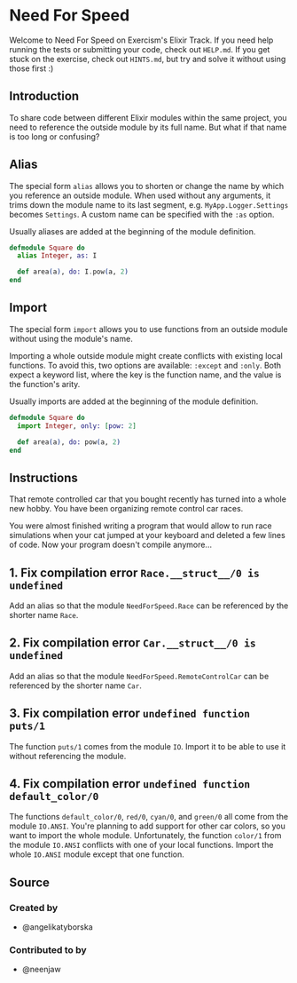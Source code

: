 # Need For Speed

Welcome to Need For Speed on Exercism's Elixir Track.
If you need help running the tests or submitting your code, check out `HELP.md`.
If you get stuck on the exercise, check out `HINTS.md`, but try and solve it without using those first :)

## Introduction

To share code between different Elixir modules within the same project, you need to reference the outside module by its full name. But what if that name is too long or confusing?

## Alias

The special form `alias` allows you to shorten or change the name by which you reference an outside module. When used without any arguments, it trims down the module name to its last segment, e.g. `MyApp.Logger.Settings` becomes `Settings`. A custom name can be specified with the `:as` option.

Usually aliases are added at the beginning of the module definition.

```elixir
defmodule Square do
  alias Integer, as: I

  def area(a), do: I.pow(a, 2)
end
```

## Import

The special form `import` allows you to use functions from an outside module without using the module's name.

Importing a whole outside module might create conflicts with existing local functions. To avoid this, two options are available: `:except` and `:only`. Both expect a keyword list, where the key is the function name, and the value is the function's arity.

Usually imports are added at the beginning of the module definition.

```elixir
defmodule Square do
  import Integer, only: [pow: 2]

  def area(a), do: pow(a, 2)
end
```

## Instructions

That remote controlled car that you bought recently has turned into a whole new hobby. You have been organizing remote control car races.

You were almost finished writing a program that would allow to run race simulations when your cat jumped at your keyboard and deleted a few lines of code. Now your program doesn't compile anymore...

## 1. Fix compilation error `Race.__struct__/0 is undefined`

Add an alias so that the module `NeedForSpeed.Race` can be referenced by the shorter name `Race`.

## 2. Fix compilation error `Car.__struct__/0 is undefined`

Add an alias so that the module `NeedForSpeed.RemoteControlCar` can be referenced by the shorter name `Car`.

## 3. Fix compilation error `undefined function puts/1`

The function `puts/1` comes from the module `IO`. Import it to be able to use it without referencing the module.

## 4. Fix compilation error `undefined function default_color/0`

The functions `default_color/0`, `red/0`, `cyan/0`, and `green/0` all come from the module `IO.ANSI`. You're planning to add support for other car colors, so you want to import the whole module. Unfortunately, the function `color/1` from the module `IO.ANSI` conflicts with one of your local functions. Import the whole `IO.ANSI` module except that one function.

## Source

### Created by

- @angelikatyborska

### Contributed to by

- @neenjaw
